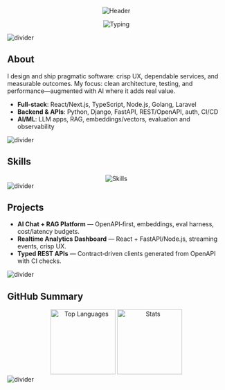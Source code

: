 <!-- Israel — Modern Professional GitHub Profile README -->

<div align="center">

<!-- Animated header (stable, ASCII-only, URL-encoded) -->
![Header](https://capsule-render.vercel.app/api?type=waving&color=0:22d3ee,50:a78bfa,100:f472b6&height=180&section=header&text=Israel%20-%20Senior%20Full-Stack%20%26%20AI%20Engineer&fontSize=28&animation=twinkling&fontColor=ffffff)

<!-- Subheadline with reliable typing SVG (ASCII-only) -->
![Typing](https://readme-typing-svg.demolab.com?font=Fira+Code&weight=600&size=16&duration=2200&pause=1200&center=true&vCenter=true&width=650&lines=Production-grade+apps%2C+robust+APIs%2C+and+applied+AI;React+%7C+Node.js+%7C+Python+%7C+Django+%7C+FastAPI+%7C+Go+%7C+Laravel;OpenAPI-first+%7C+LLMs+%7C+RAG+%7C+Observability)


</div>

<img src="https://capsule-render.vercel.app/api?type=rect&height=6&color=0:22d3ee,100:a78bfa&section=header&reversal=true" alt="divider" />

## About

I design and ship pragmatic software: crisp UX, dependable services, and measurable outcomes. My focus: clean architecture, testing, and performance—augmented with AI where it adds real value.

- **Full‑stack**: React/Next.js, TypeScript, Node.js, Golang, Laravel
- **Backend & APIs**: Python, Django, FastAPI, REST/OpenAPI, auth, CI/CD
- **AI/ML**: LLM apps, RAG, embeddings/vectors, evaluation and observability

<img src="https://capsule-render.vercel.app/api?type=rect&height=6&color=0:a78bfa,100:f472b6&section=header&reversal=true" alt="divider" />

## Skills

<div align="center">

<img src="https://skillicons.dev/icons?i=react,nextjs,ts,nodejs,python,django,fastapi,go,laravel,graphql,redis,postgres,mysql,mongodb,docker,kubernetes,aws,azure,git,githubactions&perline=10" alt="Skills" />

</div>

<img src="https://capsule-render.vercel.app/api?type=rect&height=6&color=0:f472b6,100:22d3ee&section=header&reversal=true" alt="divider" />

## Projects

- <strong>AI Chat + RAG Platform</strong> — OpenAPI‑first, embeddings, eval harness, cost/latency budgets.
- <strong>Realtime Analytics Dashboard</strong> — React + FastAPI/Node.js, streaming events, crisp UX.
- <strong>Typed REST APIs</strong> — Contract‑driven clients generated from OpenAPI with CI checks.

<img src="https://capsule-render.vercel.app/api?type=rect&height=6&color=0:22d3ee,100:a78bfa&section=header&reversal=true" alt="divider" />

## GitHub Summary

<div align="center">

<!-- Minimal, cohesive cards: compact languages + clean stats (no borders) -->
<img height="150" src="https://github-readme-stats.vercel.app/api/top-langs?username=LLallouz&layout=compact&langs_count=8&hide=shaderlab,hlsl,mathematica&card_width=360&bg_color=00000000&title_color=22d3ee&text_color=94a3b8" alt="Top Languages" />
<img height="150" src="https://github-readme-stats.vercel.app/api?username=LLallouz&show_icons=true&hide_title=true&include_all_commits=true&count_private=true&bg_color=00000000&icon_color=a78bfa&title_color=22d3ee&text_color=94a3b8&ring_color=f472b6&rank_icon=percentile" alt="Stats" />

</div>

<img src="https://capsule-render.vercel.app/api?type=rect&height=6&color=0:a78bfa,100:f472b6&section=header&reversal=true" alt="divider" />


